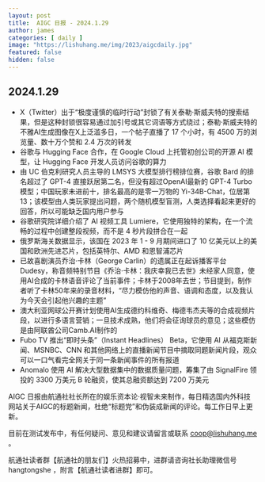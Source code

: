 ```yaml
---
layout: post
title:  AIGC 日报 - 2024.1.29
author: james
categories: [ daily ]
image: "https://lishuhang.me/img/2023/aigcdaily.jpg"
featured: false
hidden: false
---
```


## 2024.1.29

- X（Twitter）出于“极度谨慎的临时行动”封锁了有关泰勒·斯威夫特的搜索结果，但是这种封锁很容易通过加引号或其它词语等方式绕过；泰勒·斯威夫特的不雅AI生成图像在X上泛滥多日，一个帖子直播了 17 个小时，有 4500 万的浏览量、数十万个赞和 2.4 万次的转发
- 谷歌与 Hugging Face 合作，在 Google Cloud 上托管初创公司的开源 AI 模型，让 Hugging Face 开发人员访问谷歌的算力
- 由 UC 伯克利研究人员主导的 LMSYS 大模型排行榜排位赛，谷歌 Bard 的排名超过了 GPT-4 直接跃居第二名，但没有超过OpenAI最新的 GPT-4 Turbo模型；中国玩家未进前十，排名最高的是零一万物的 Yi-34B-Chat，位居第13；该模型由人类玩家提出问题，两个随机模型盲测，人类选择看起来更好的回答，所以可能缺乏国内用户参与
- 谷歌研究院详细介绍了 AI 视频工具 Lumiere，它使用独特的架构，在一个流畅的过程中创建整段视频，而不是 4 秒片段拼合在一起
- 俄罗斯海关数据显示，该国在 2023 年 1 - 9 月期间进口了 10 亿美元以上的美国和欧洲先进芯片，包括英特尔、AMD 和恩智浦芯片
- 已故喜剧演员乔治·卡林（George Carlin）的遗属正在起诉播客平台Dudesy，称音频特别节目《乔治·卡林：我庆幸我已去世》未经家人同意，使用AI合成的卡林语音评论了当前事件；卡林于2008年去世；节目提到，制作者听了卡林50年来的录音材料，“尽力模仿他的声音、语调和态度，以及我认为今天会引起他兴趣的主题”
- 澳大利亚网球公开赛计划使用AI生成德约科维奇、梅德韦杰夫等的合成视频片段，以进行多语言营销；一旦技术成熟，他们将会征询球员的意见；这些模仿是由阿联酋公司Camb.AI制作的
- Fubo TV 推出“即时头条”（Instant Headlines） Beta，它使用 AI 从福克斯新闻、MSNBC、CNN 和其他网络上的直播新闻节目中摘取同题新闻片段，观众可以一口气看完全网关于同一条新闻事件的所有报道
- Anomalo 使用 AI 解决大型数据集中的数据质量问题，筹集了由 SignalFire 领投的 3300 万美元 B 轮融资，使其总融资额达到 7200 万美元

AIGC 日报由航通社社长所在的娱乐资本论·视智未来制作，每日精选国内外科技网站关于AIGC的标题新闻，杜绝“标题党”和伪装成新闻的评论。每工作日早上更新。

目前在测试发布中，有任何疑问、意见和建议请留言或联系 coop@lishuhang.me 。

航通社读者群【航通社的朋友们】火热招募中，进群请咨询社长助理微信号 hangtongshe ，附言【航通社读者进群】即可。
